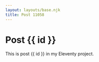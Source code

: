 ```yaml
---
layout: layouts/base.njk
title: Post 11058
---
```


# Post {{ id }}

This is post {{ id }} in my Eleventy project.
